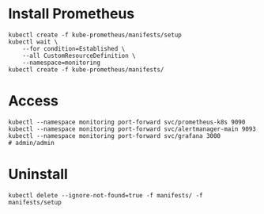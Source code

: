 # Install Prometheus

```shell
kubectl create -f kube-prometheus/manifests/setup
kubectl wait \
	--for condition=Established \
	--all CustomResourceDefinition \
	--namespace=monitoring
kubectl create -f kube-prometheus/manifests/
```

# Access

```shell
kubectl --namespace monitoring port-forward svc/prometheus-k8s 9090
kubectl --namespace monitoring port-forward svc/alertmanager-main 9093
kubectl --namespace monitoring port-forward svc/grafana 3000
# admin/admin
```

# Uninstall

```shell
kubectl delete --ignore-not-found=true -f manifests/ -f manifests/setup
```

